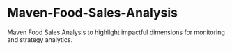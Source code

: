 # Maven-Food-Sales-Analysis
Maven Food Sales Analysis to highlight impactful dimensions for monitoring and strategy analytics.
